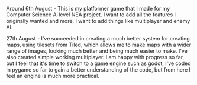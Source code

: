 Around 6th August - This is my platformer game that I made for my Computer Science A-level NEA project. I want to add all the features I originally wanted and more, I want to add things like multiplayer and enemy AI.

27th August - I've succeeded in creating a much better system for creating maps, using tilesets from Tiled, which allows me to make maps with a wider range of images, looking much better and being much easier to make.
I've also created simple working multiplayer. I am happy with progress so far, but I feel that it's time to switch to a game engine such as godot, I've coded in pygame so far to gain a better understanding of the code, but from here I feel an engine is much more practical.
